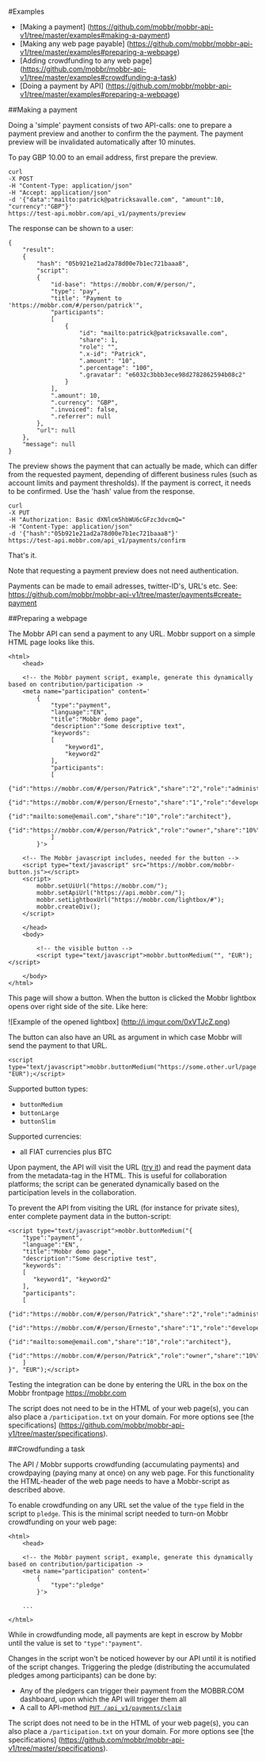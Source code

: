 #Examples

- [Making a payment] (https://github.com/mobbr/mobbr-api-v1/tree/master/examples#making-a-payment)
- [Making any web page payable] (https://github.com/mobbr/mobbr-api-v1/tree/master/examples#preparing-a-webpage)
- [Adding crowdfunding to any web page] (https://github.com/mobbr/mobbr-api-v1/tree/master/examples#crowdfunding-a-task)
- [Doing a payment by API] (https://github.com/mobbr/mobbr-api-v1/tree/master/examples#preparing-a-webpage)

##Making a payment

Doing a 'simple' payment consists of two API-calls: one to prepare a payment preview and another to confirm the the payment. The payment preview will be invalidated automatically after 10 minutes.

To pay GBP 10.00 to an email address, first prepare the preview.

    curl 
    -X POST 
    -H "Content-Type: application/json" 
    -H "Accept: application/json" 
    -d '{"data":"mailto:patrick@patricksavalle.com", "amount":10, "currency":"GBP"}' 
    https://test-api.mobbr.com/api_v1/payments/preview

The response can be shown to a user:

    {
        "result": 
        {
            "hash": "05b921e21ad2a78d00e7b1ec721baaa8",
            "script": 
            {
                "id-base": "https://mobbr.com/#/person/",
                "type": "pay",
                "title": "Payment to 'https://mobbr.com/#/person/patrick'",
                "participants": 
                [
                    {
                        "id": "mailto:patrick@patricksavalle.com",
                        "share": 1,
                        "role": "",
                        ".x-id": "Patrick",
                        ".amount": "10",
                        ".percentage": "100",
                        ".gravatar": "e6032c3bbb3ece98d2782862594b08c2"
                    }
                ],
                ".amount": 10,
                ".currency": "GBP",
                ".invoiced": false,
                ".referrer": null
            },
            "url": null
        },
        "message": null
    }

The preview shows the payment that can actually be made, which can differ from the requested payment, depending of different business rules (such as account limits and payment thresholds). If the payment is correct, it needs to be confirmed. Use the 'hash' value from the response.

    curl 
    -X PUT 
    -H "Authorization: Basic dXNlcm5hbWU6cGFzc3dvcmQ=" 
    -H "Content-Type: application/json" 
    -d '{"hash":"05b921e21ad2a78d00e7b1ec721baaa8"}' 
    https://test-api.mobbr.com/api_v1/payments/confirm
    
That's it.

Note that requesting a payment preview does not need authentication.

Payments can be made to email adresses, twitter-ID's, URL's etc. See: https://github.com/mobbr/mobbr-api-v1/tree/master/payments#create-payment


##Preparing a webpage

The Mobbr API can send a payment to any URL. Mobbr support on a simple HTML page looks like this. 

    <html>
        <head>
        
        <!-- the Mobbr payment script, example, generate this dynamically based on contribution/participation ->
        <meta name="participation" content='
            {
                "type":"payment",
                "language":"EN",
                "title":"Mobbr demo page",
                "description":"Some descriptive text",
                "keywords":
                [
                    "keyword1",
                    "keyword2"
                ],
                "participants":
                [
                    {"id":"https://mobbr.com/#/person/Patrick","share":"2","role":"administrator"},
                    {"id":"https://mobbr.com/#/person/Ernesto","share":"1","role":"developer"},
                    {"id":"mailto:some@email.com","share":"10","role":"architect"},
                    {"id":"https://mobbr.com/#/person/Patrick","role":"owner","share":"10%"}
                ]
            }'>
        
        <!-- The Mobbr javascript includes, needed for the button -->
        <script type="text/javascript" src="https://mobbr.com/mobbr-button.js"></script>
        <script>
            mobbr.setUiUrl("https://mobbr.com/");
            mobbr.setApiUrl("https://api.mobbr.com/");
            mobbr.setLightboxUrl("https://mobbr.com/lightbox/#");
            mobbr.createDiv();
        </script>            
        
        </head>
        <body>
        
            <!-- the visible button -->
            <script type="text/javascript">mobbr.buttonMedium("", "EUR");</script>

        </body>
    </html>
    
This page will show a button. When the button is clicked the Mobbr lightbox opens over right side of the site. Like here:
    
![Example of the opened lightbox]
(http://i.imgur.com/0xVTJcZ.png)

The button can also have an URL as argument in which case Mobbr will send the payment to that URL.

    <script type="text/javascript">mobbr.buttonMedium("https://some.other.url/page.html", "EUR");</script>
    
Supported button types:
- `buttonMedium`
- `buttonLarge`
- `buttonSlim`

Supported currencies:
- all FIAT currencies plus BTC

Upon payment, the API will visit the URL ([try it](https://mobbr.com/#/task/aHR0cHM6Ly9naXRodWIuY29tL0JpdC1OYXRpb24vdG94Y29yZQ==/view)) and read the payment data from the metadata-tag in the HTML. This is useful for collaboration platforms; the script can be generated dynamically based on the participation levels in the collaboration.

To prevent the API from visiting the URL (for instance for private sites), enter complete payment data in the button-script:

    <script type="text/javascript">mobbr.buttonMedium("{
        "type":"payment",
        "language":"EN",
        "title":"Mobbr demo page",
        "description":"Some descriptive test",
        "keywords":
        [
           "keyword1", "keyword2"
        ],
        "participants":
        [
            {"id":"https://mobbr.com/#/person/Patrick","share":"2","role":"administrator"},
            {"id":"https://mobbr.com/#/person/Ernesto","share":"1","role":"developer"},
            {"id":"mailto:some@email.com","share":"10","role":"architect"},
            {"id":"https://mobbr.com/#/person/Patrick","role":"owner","share":"10%"}
        ]
    }", "EUR");</script>

Testing the integration can be done by entering the URL in the box on the Mobbr frontpage https://mobbr.com

The script does not need to be in the HTML of your web page(s), you can also place a `/participation.txt` on your domain. For more options see [the specifications] (https://github.com/mobbr/mobbr-api-v1/tree/master/specifications). 

##Crowdfunding a task

The API / Mobbr supports crowdfunding (accumulating payments) and crowdpaying (paying many at once) on any web page. For this functionality the HTML-header of the web page needs to have a Mobbr-script as described above.

To enable crowdfunding on any URL set the value of the `type` field in the script to `pledge`. This is the minimal script needed to turn-on Mobbr crowdfunding on your web page: 

    <html>
        <head>
        
        <!-- the Mobbr payment script, example, generate this dynamically based on contribution/participation ->
        <meta name="participation" content='
            {
                "type":"pledge"
            }'>
        
        ...
        
    </html>

While in crowdfunding mode, all payments are kept in escrow by Mobbr until the value is set to `"type":"payment"`. 
 
Changes in the script won't be noticed however by our API until it is notified of the script changes. Triggering the pledge (distributing the accumulated pledges among participants) can be done by:
- Any of the pledgers can trigger their payment from the MOBBR.COM dashboard, upon which the API will trigger them all
- A call to API-method [`PUT /api_v1/payments/claim`](https://github.com/mobbr/mobbr-api-v1/tree/master/payments#claim-payments) 

The script does not need to be in the HTML of your web page(s), you can also place a `/participation.txt` on your domain. For more options see [the specifications] (https://github.com/mobbr/mobbr-api-v1/tree/master/specifications). 

